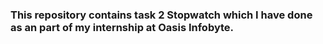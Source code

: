 ### This repository contains task 2 Stopwatch which I have done as an part of my internship at Oasis Infobyte.
